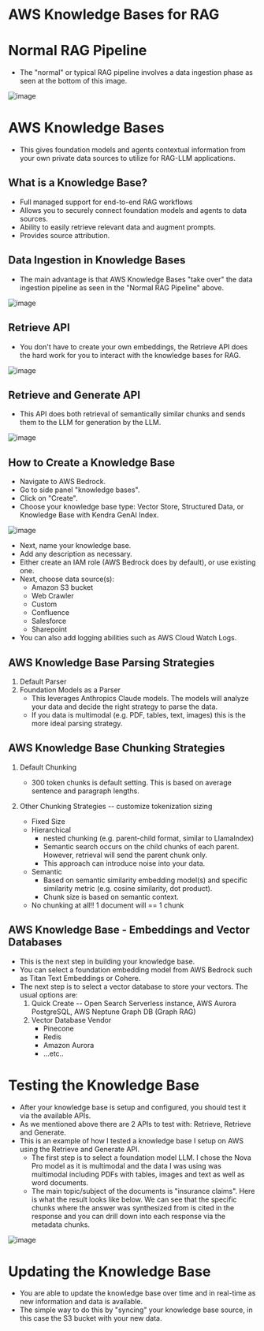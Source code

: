 # AWS Knowledge Bases for RAG


# Normal RAG Pipeline
* The "normal" or typical RAG pipeline involves a data ingestion phase as seen at the bottom of this image.

![image](https://github.com/user-attachments/assets/2123c128-90f8-419f-bf95-e1667c2ecdd2)



# AWS Knowledge Bases
* This gives foundation models and agents contextual information from your own private data sources to utilize for RAG-LLM applications.

## What is a Knowledge Base?
* Full managed support for end-to-end RAG workflows
* Allows you to securely connect foundation models and agents to data sources.
* Ability to easily retrieve relevant data and augment prompts.
* Provides source attribution.

## Data Ingestion in Knowledge Bases
* The main advantage is that AWS Knowledge Bases "take over" the data ingestion pipeline as seen in the "Normal RAG Pipeline" above.

![image](https://github.com/user-attachments/assets/f6a799d8-ab8c-40a4-97e4-7e6eea09cdce)


## Retrieve API
* You don't have to create your own embeddings, the Retrieve API does the hard work for you to interact with the knowledge bases for RAG.

 ![image](https://github.com/user-attachments/assets/74b2621d-bcdf-4b26-ae76-35852a997399)


## Retrieve and Generate API
* This API does both retrieval of semantically similar chunks and sends them to the LLM for generation by the LLM.

![image](https://github.com/user-attachments/assets/6f26b1d9-8eb2-4023-b5ce-b7fc5d6e34bd)


## How to Create a Knowledge Base
* Navigate to AWS Bedrock.
* Go to side panel "knowledge bases".
* Click on "Create".
* Choose your knowledge base type: Vector Store, Structured Data, or Knowledge Base with Kendra GenAI Index.

![image](https://github.com/user-attachments/assets/f5939697-3700-4d5f-97cf-360c0bc00543)

* Next, name your knowledge base.
* Add any description as necessary.
* Either create an IAM role (AWS Bedrock does by default), or use existing one.
* Next, choose data source(s):
  * Amazon S3 bucket
  * Web Crawler
  * Custom
  * Confluence
  * Salesforce
  * Sharepoint
* You can also add logging abilities such as AWS Cloud Watch Logs.


## AWS Knowledge Base Parsing Strategies
1. Default Parser
2. Foundation Models as a Parser
   * This leverages Anthropics Claude models. The models will analyze your data and decide the right strategy to parse the data.
   * If you data is multimodal (e.g. PDF, tables, text, images) this is the more ideal parsing strategy.

## AWS Knowledge Base Chunking Strategies
1. Default Chunking
   * 300 token chunks is default setting. This is based on average sentence and paragraph lengths.

2. Other Chunking Strategies -- customize tokenization sizing
   * Fixed Size
   * Hierarchical
     * nested chunking (e.g. parent-child format, similar to LlamaIndex)
     * Semantic search occurs on the child chunks of each parent. However, retrieval will send the parent chunk only.
     * This approach can introduce noise into your data. 
   * Semantic
     * Based on semantic similarity embedding model(s) and specific similarity metric (e.g. cosine similarity, dot product).
     * Chunk size is based on semantic context. 
   * No chunking at all!! 1 document will == 1 chunk
  
## AWS Knowledge Base - Embeddings and Vector Databases
* This is the next step in building your knowledge base.
* You can select a foundation embedding model from AWS Bedrock such as Titan Text Embeddings or Cohere.
* The next step is to select a vector database to store your vectors. The usual options are:
  1. Quick Create -- Open Search Serverless instance, AWS Aurora PostgreSQL, AWS Neptune Graph DB (Graph RAG)
  2. Vector Database Vendor
     * Pinecone
     * Redis
     * Amazon Aurora
     * ...etc..

# Testing the Knowledge Base
* After your knowledge base is setup and configured, you should test it via the available APIs.
* As we mentioned above there are 2 APIs to test with: Retrieve, Retrieve and Generate.
* This is an example of how I tested a knowledge base I setup on AWS using the Retrieve and Generate API.
  * The first step is to select a foundation model LLM. I chose the Nova Pro model as it is multimodal and the data I was using was multimodal including PDFs with tables, images and text as well as word documents.
  * The main topic/subject of the documents is "insurance claims". Here is what the result looks like below. We can see that the specific chunks where the answer was synthesized from is cited in the response and you can drill down into each response via the metadata chunks. 

 ![image](https://github.com/user-attachments/assets/bea3d998-e148-4d89-803f-5a00a989d763)


# Updating the Knowledge Base
* You are able to update the knowledge base over time and in real-time as new information and data is available.
* The simple way to do this by "syncing" your knowledge base source, in this case the S3 bucket with your new data. 
